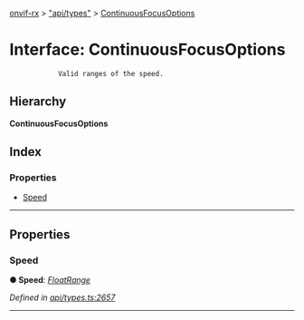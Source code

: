 [onvif-rx](../README.md) > ["api/types"](../modules/_api_types_.md) > [ContinuousFocusOptions](../interfaces/_api_types_.continuousfocusoptions.md)

# Interface: ContinuousFocusOptions

```
            Valid ranges of the speed.
```

## Hierarchy

**ContinuousFocusOptions**

## Index

### Properties

* [Speed](_api_types_.continuousfocusoptions.md#speed)

---

## Properties

<a id="speed"></a>

###  Speed

**● Speed**: *[FloatRange](_api_types_.floatrange.md)*

*Defined in [api/types.ts:2657](https://github.com/patrickmichalina/onvif-rx/blob/3ab1739/src/api/types.ts#L2657)*

___


